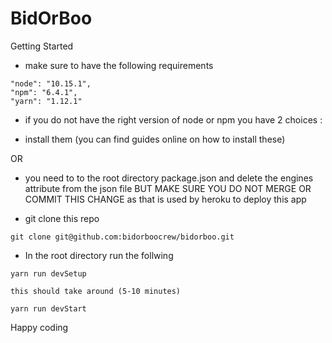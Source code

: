 # BidOrBoo

Getting Started

- make sure to have the following requirements

```
"node": "10.15.1",
"npm": "6.4.1",
"yarn": "1.12.1"
```

- if you do not have the right version of node or npm you have 2 choices :
* install them (you can find guides online on how to install these)

OR

* you need to to the root directory package.json and delete the engines attribute from the json file
  BUT MAKE SURE YOU DO NOT MERGE OR COMMIT THIS CHANGE as that is used by heroku to deploy this app

- git clone this repo

```
git clone git@github.com:bidorboocrew/bidorboo.git
```

- In the root directory run the follwing

```
yarn run devSetup

this should take around (5-10 minutes)

yarn run devStart
```

Happy coding
